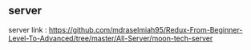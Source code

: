 ## server

server link : https://github.com/mdraselmiah95/Redux-From-Beginner-Level-To-Advanced/tree/master/All-Server/moon-tech-server
